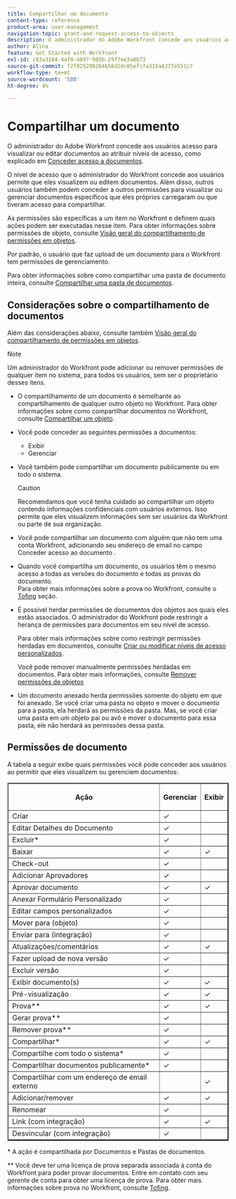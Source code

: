 ```yaml
---
title: Compartilhar um documento
content-type: reference
product-area: user-management
navigation-topic: grant-and-request-access-to-objects
description: O administrador do Adobe Workfront concede aos usuários acesso para visualizar ou editar documentos ao atribuírem níveis de acesso, conforme explicado em Conceder acesso aos documentos.
author: Alina
feature: Get Started with Workfront
exl-id: c83a3184-4af0-4897-985b-29f7ee3a0b73
source-git-commit: f2f825280204b56d2dc85efc7a315a4377e551c7
workflow-type: tm+mt
source-wordcount: '580'
ht-degree: 4%

---
```


# Compartilhar um documento

O administrador do Adobe Workfront concede aos usuários acesso para visualizar ou editar documentos ao atribuir níveis de acesso, como explicado em [Conceder acesso a documentos](../../administration-and-setup/add-users/configure-and-grant-access/grant-access-documents.md).

O nível de acesso que o administrador do Workfront concede aos usuários permite que eles visualizem ou editem documentos. Além disso, outros usuários também podem conceder a outros permissões para visualizar ou gerenciar documentos específicos que eles próprios carregaram ou que tiveram acesso para compartilhar.

As permissões são específicas a um item no Workfront e definem quais ações podem ser executadas nesse item. Para obter informações sobre permissões de objeto, consulte [Visão geral do compartilhamento de permissões em objetos](../../workfront-basics/grant-and-request-access-to-objects/sharing-permissions-on-objects-overview.md).

Por padrão, o usuário que faz upload de um documento para o Workfront tem permissões de gerenciamento.

Para obter informações sobre como compartilhar uma pasta de documento inteira, consulte [Compartilhar uma pasta de documentos](../../workfront-basics/grant-and-request-access-to-objects/share-a-document-folder.md).

## Considerações sobre o compartilhamento de documentos

Além das considerações abaixo, consulte também [Visão geral do compartilhamento de permissões em objetos](../../workfront-basics/grant-and-request-access-to-objects/sharing-permissions-on-objects-overview.md).

>[!NOTE]
>
>Um administrador do Workfront pode adicionar ou remover permissões de qualquer item no sistema, para todos os usuários, sem ser o proprietário desses itens.

* O compartilhamento de um documento é semelhante ao compartilhamento de qualquer outro objeto no Workfront. Para obter informações sobre como compartilhar documentos no Workfront, consulte [Compartilhar um objeto](../../workfront-basics/grant-and-request-access-to-objects/share-an-object.md).
* Você pode conceder as seguintes permissões a documentos:

   * Exibir
   * Gerenciar

* Você também pode compartilhar um documento publicamente ou em todo o sistema.

   >[!CAUTION]
   >
   >Recomendamos que você tenha cuidado ao compartilhar um objeto contendo informações confidenciais com usuários externos. Isso permite que eles visualizem informações sem ser usuários da Workfront ou parte de sua organização.

* Você pode compartilhar um documento com alguém que não tem uma conta Workfront, adicionando seu endereço de email no campo Conceder acesso ao documento .
* Quando você compartilha um documento, os usuários têm o mesmo acesso a todas as versões do documento e todas as provas do documento.\
   Para obter mais informações sobre a prova no Workfront, consulte o [Tofing](../../review-and-approve-work/proofing/proofing.md) seção.

* É possível herdar permissões de documentos dos objetos aos quais eles estão associados. O administrador do Workfront pode restringir a herança de permissões para documentos em seu nível de acesso.

   Para obter mais informações sobre como restringir permissões herdadas em documentos, consulte [Criar ou modificar níveis de acesso personalizados](../../administration-and-setup/add-users/configure-and-grant-access/create-modify-access-levels.md).

   Você pode remover manualmente permissões herdadas em documentos. Para obter mais informações, consulte [Remover permissões de objetos](../../workfront-basics/grant-and-request-access-to-objects/remove-permissions-from-objects.md)

* Um documento anexado herda permissões somente do objeto em que foi anexado. Se você criar uma pasta no objeto e mover o documento para a pasta, ela herdará as permissões da pasta. Mas, se você criar uma pasta em um objeto pai ou avô e mover o documento para essa pasta, ele não herdará as permissões dessa pasta.

## Permissões de documento

A tabela a seguir exibe quais permissões você pode conceder aos usuários ao permitir que eles visualizem ou gerenciem documentos:

<table border="2" cellspacing="15" cellpadding="1"> 
 <col> 
 <col> 
 <col> 
 <thead> 
  <tr> 
   <th> <p><strong>Ação</strong> </p> </th> 
   <th> <p><strong>Gerenciar</strong> </p> </th> 
   <th> <p><strong>Exibir</strong> </p> </th> 
  </tr> 
 </thead> 
 <tbody> 
  <tr> 
   <td scope="row">Criar</td> 
   <td>✓</td> 
   <td> </td> 
  </tr> 
  <tr> 
   <td scope="row">Editar Detalhes do Documento</td> 
   <td>✓</td> 
   <td> </td> 
  </tr> 
  <tr> 
   <td scope="row">Excluir*</td> 
   <td>✓</td> 
   <td> </td> 
  </tr> 
  <tr> 
   <td scope="row">Baixar</td> 
   <td>✓</td> 
   <td>✓</td> 
  </tr> 
  <tr> 
   <td scope="row">Check-out</td> 
   <td>✓</td> 
   <td> </td> 
  </tr> 
  <tr> 
   <td scope="row">Adicionar Aprovadores</td> 
   <td>✓</td> 
   <td> </td> 
  </tr> 
  <tr> 
   <td scope="row">Aprovar documento</td> 
   <td>✓</td> 
   <td>✓</td> 
  </tr> 
  <tr> 
   <td scope="row">Anexar Formulário Personalizado</td> 
   <td>✓</td> 
   <td> </td> 
  </tr> 
  <tr> 
   <td scope="row">Editar campos personalizados</td> 
   <td>✓</td> 
   <td> </td> 
  </tr> 
  <tr> 
   <td scope="row">Mover para (objeto)</td> 
   <td>✓</td> 
   <td> </td> 
  </tr> 
  <tr> 
   <td scope="row">Enviar para (integração)</td> 
   <td>✓</td> 
   <td> </td> 
  </tr> 
  <tr> 
   <td scope="row">Atualizações/comentários</td> 
   <td>✓</td> 
   <td>✓</td> 
  </tr> 
  <tr> 
   <td scope="row">Fazer upload de nova versão</td> 
   <td>✓</td> 
   <td> </td> 
  </tr> 
  <tr> 
   <td scope="row">Excluir versão</td> 
   <td>✓</td> 
   <td> </td> 
  </tr> 
  <tr> 
   <td scope="row">Exibir documento(s)</td> 
   <td>✓</td> 
   <td>✓</td> 
  </tr> 
  <tr> 
   <td scope="row">Pré-visualização</td> 
   <td>✓</td> 
   <td>✓</td> 
  </tr> 
  <tr> 
   <td scope="row">Prova**</td> 
   <td>✓</td> 
   <td>✓</td> 
  </tr> 
  <tr> 
   <td scope="row">Gerar prova**</td> 
   <td>✓</td> 
   <td> </td> 
  </tr> 
  <tr> 
   <td scope="row">Remover prova**</td> 
   <td>✓</td> 
   <td> </td> 
  </tr> 
  <tr> 
   <td scope="row">Compartilhar*</td> 
   <td>✓</td> 
   <td>✓</td> 
  </tr> 
  <tr> 
   <td scope="row">Compartilhe com todo o sistema*</td> 
   <td>✓</td> 
   <td> </td> 
  </tr> 
  <tr> 
   <td scope="row">Compartilhar documentos publicamente*</td> 
   <td>✓</td> 
   <td> </td> 
  </tr> 
  <tr> 
   <td scope="row">Compartilhar com um endereço de email externo</td> 
   <td> </td> 
   <td>✓</td> 
  </tr> 
  <tr> 
   <td scope="row">Adicionar/remover</td> 
   <td>✓</td> 
   <td>✓</td> 
  </tr> 
  <tr> 
   <td scope="row">Renomear</td> 
   <td>✓</td> 
   <td> </td> 
  </tr> 
  <tr> 
   <td scope="row">Link (com integração)</td> 
   <td>✓</td> 
   <td>✓</td> 
  </tr> 
  <tr> 
   <td scope="row">Desvincular (com integração)</td> 
   <td>✓</td> 
   <td> </td> 
  </tr> 
 </tbody> 
</table>

&#42; A ação é compartilhada por Documentos e Pastas de documentos.

&#42;&#42; Você deve ter uma licença de prova separada associada à conta do Workfront para poder provar documentos. Entre em contato com seu gerente de conta para obter uma licença de prova. Para obter mais informações sobre prova no Workfront, consulte [Tofing](../../review-and-approve-work/proofing/proofing.md).
